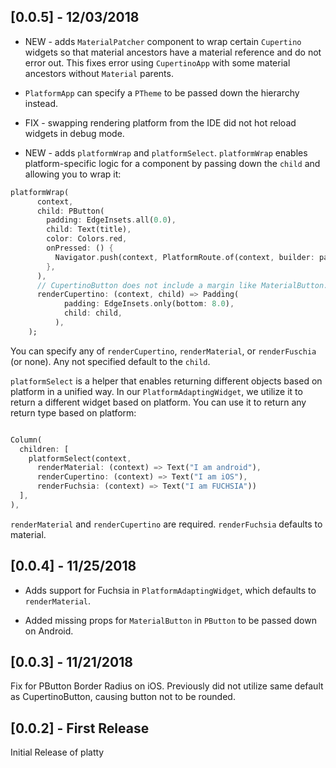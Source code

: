## [0.0.5] - 12/03/2018

* NEW - adds `MaterialPatcher` component to wrap certain `Cupertino` widgets so that material 
ancestors have a material reference and do not error out. This fixes error using `CupertinoApp` with 
some material ancestors without `Material` parents.

* `PlatformApp` can specify a `PTheme` to be passed down the hierarchy instead.

* FIX - swapping rendering platform from the IDE did not hot reload widgets in debug mode.

* NEW - adds `platformWrap` and `platformSelect`. `platformWrap` enables platform-specific logic 
for a component by passing down the `child` and allowing you to wrap it:

```dart
platformWrap(
      context,
      child: PButton(
        padding: EdgeInsets.all(0.0),
        child: Text(title),
        color: Colors.red,
        onPressed: () {
          Navigator.push(context, PlatformRoute.of(context, builder: page));
        },
      ),
      // CupertinoButton does not include a margin like MaterialButton.
      renderCupertino: (context, child) => Padding(
            padding: EdgeInsets.only(bottom: 8.0),
            child: child,
          ),
    );
```
You can specify any of `renderCupertino`, `renderMaterial`, or `renderFuschia` (or none). 
Any not specified default to the `child`.

`platformSelect` is a helper that enables returning different objects based on platform in a unified way.
In our `PlatformAdaptingWidget`, we utilize it to return a different widget based on platform. You can use it to return any 
return type based on platform:
```dart

Column(
  children: [
    platformSelect(context, 
      renderMaterial: (context) => Text("I am android"),
      renderCupertino: (context) => Text("I am iOS"),
      renderFuchsia: (context) => Text("I am FUCHSIA")) 
  ],
),

```

`renderMaterial` and `renderCupertino` are required. `renderFuchsia` defaults to material.

## [0.0.4] - 11/25/2018

* Adds support for Fuchsia in `PlatformAdaptingWidget`, which defaults to 
`renderMaterial`.
 
* Added missing props for `MaterialButton` in `PButton` to be passed down on Android.


## [0.0.3] - 11/21/2018

Fix for PButton Border Radius on iOS. Previously did not utilize same default 
as CupertinoButton, causing button not to be rounded.

## [0.0.2] - First Release

Initial Release of platty

